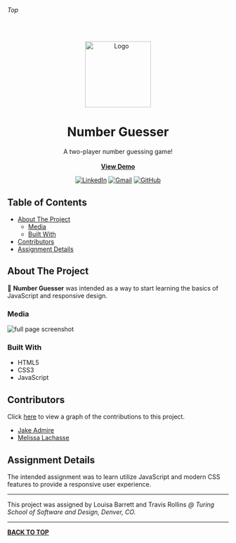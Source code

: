 ###### Top

<br />
<p align="center">
  <a href="https://github.com/JakeAdmire/Static-Composition-2">
    <img src="https://user-images.githubusercontent.com/44077214/71313094-429e9100-23f1-11ea-8dbc-e5da938b2a56.png" alt="Logo" width="150" height="150">
  </a>
  <h1 align="center">Number Guesser</h1>
  <p align="center">
    A two-player number guessing game!
    <br />
    <br />
    <b><a href="https://jakeadmire.github.io/Number-Guesser">View Demo</a></b>
  </p>
</p>
<div align="center">

[![LinkedIn][linkedin-shield]][linkedin-url] [![Gmail][gmail-shield]][gmail-url] [![GitHub][github-shield]][github-url]
</div>

## Table of Contents


- [About The Project](#About-The-Project)
  - [Media](#Media)
  - [Built With](#Built-With)
- [Contributors](#Contributors)
- [Assignment Details](#Assignment-Details)

## About The Project
  
  
:1234: **Number Guesser** was intended as a way to start learning the basics of JavaScript and responsive design.


### Media


![full page screenshot](https://user-images.githubusercontent.com/44077214/57424434-e0cc4680-71d4-11e9-840c-a7f5593ba03b.png)

### Built With


- HTML5
- CSS3 
- JavaScript

## Contributors


Click [here](https://github.com/JakeAdmire/Number-Guesser/graphs/contributors) to view a graph of the contributions to this project.
- [Jake Admire](https://github.com/jakeadmire)
- [Melissa Lachasse](https://github.com/mlachasse)

## Assignment Details


The intended assignment was to learn utilize JavaScript and modern CSS features to provide a responsive user experience. 

---


This project was assigned by Louisa Barrett and Travis Rollins 
_@ Turing School of Software and Design, Denver, CO._

---

**[BACK TO TOP](#top)**

<!-- URL References  -->
[linkedin-shield]: https://img.shields.io/badge/-LinkedIn-0077b5.svg?style=for-the-badge&logo=linkedin
[linkedin-url]: https://linkedin.com/in/jakeadmire

[gmail-shield]: https://img.shields.io/badge/-Email-red.svg?style=for-the-badge&logo=gmail&logoColor=white
[gmail-url]: https://mailto:jakeadmire1@gmail.com

[github-shield]: https://img.shields.io/badge/dynamic/json?label=Follow&query=length&url=https://api.github.com/users/jakeadmire/followers&style=for-the-badge&logo=github
[github-url]: https://mailto:jakeadmire1@gmail.com
